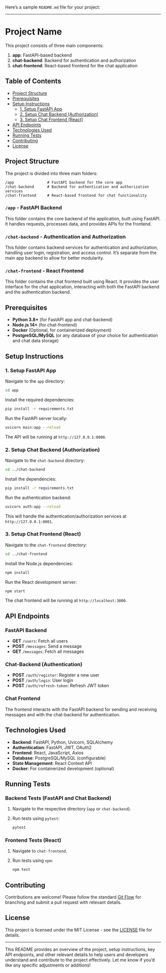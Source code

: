 
Here’s a sample `README.md` file for your project:

---

# Project Name

This project consists of three main components:

1. **app**: FastAPI-based backend
2. **chat-backend**: Backend for authentication and authorization
3. **chat-frontend**: React-based frontend for the chat application

## Table of Contents

- [Project Structure](#project-structure)
- [Prerequisites](#prerequisites)
- [Setup Instructions](#setup-instructions)
  - [1. Setup FastAPI App](#1-setup-fastapi-app)
  - [2. Setup Chat Backend (Authorization)](#2-setup-chat-backend-authorization)
  - [3. Setup Chat Frontend (React)](#3-setup-chat-frontend-react)
- [API Endpoints](#api-endpoints)
- [Technologies Used](#technologies-used)
- [Running Tests](#running-tests)
- [Contributing](#contributing)
- [License](#license)

## Project Structure

The project is divided into three main folders:

```
/app               # FastAPI backend for the core app
/chat-backend      # Backend for authentication and authorization services
/chat-frontend     # React-based frontend for chat functionality
```

### `/app` - FastAPI Backend

This folder contains the core backend of the application, built using FastAPI. It handles requests, processes data, and provides APIs for the frontend.

### `/chat-backend` - Authentication and Authorization

This folder contains backend services for authentication and authorization, handling user login, registration, and access control. It’s separate from the main app backend to allow for better modularity.

### `/chat-frontend` - React Frontend

This folder contains the chat frontend built using React. It provides the user interface for the chat application, interacting with both the FastAPI backend and the authentication backend.

## Prerequisites

- **Python 3.8+** (for FastAPI app and chat-backend)
- **Node.js 14+** (for chat-frontend)
- **Docker** (Optional, for containerized deployment)
- **PostgreSQL/MySQL** (or any database of your choice for authentication and chat data storage)

## Setup Instructions

### 1. Setup FastAPI App

Navigate to the `app` directory:

```bash
cd app
```

Install the required dependencies:

```bash
pip install -r requirements.txt
```

Run the FastAPI server locally:

```bash
uvicorn main:app --reload
```

The API will be running at `http://127.0.0.1:8000`.

### 2. Setup Chat Backend (Authorization)

Navigate to the `chat-backend` directory:

```bash
cd ../chat-backend
```

Install the dependencies:

```bash
pip install -r requirements.txt
```

Run the authentication backend:

```bash
uvicorn auth:app --reload
```

This will handle the authentication/authorization services at `http://127.0.0.1:8001`.

### 3. Setup Chat Frontend (React)

Navigate to the `chat-frontend` directory:

```bash
cd ../chat-frontend
```

Install the Node.js dependencies:

```bash
npm install
```

Run the React development server:

```bash
npm start
```

The chat frontend will be running at `http://localhost:3000`.

## API Endpoints

### FastAPI Backend

- **GET** `/users`: Fetch all users
- **POST** `/messages`: Send a message
- **GET** `/messages`: Fetch all messages

### Chat-Backend (Authentication)

- **POST** `/auth/register`: Register a new user
- **POST** `/auth/login`: User login
- **POST** `/auth/refresh-token`: Refresh JWT token

### Chat Frontend

The frontend interacts with the FastAPI backend for sending and receiving messages and with the chat-backend for authentication.

## Technologies Used

- **Backend**: FastAPI, Python, Uvicorn, SQLAlchemy
- **Authentication**: FastAPI, JWT, OAuth2
- **Frontend**: React, JavaScript, Axios
- **Database**: PostgreSQL/MySQL (configurable)
- **State Management**: React Context API
- **Docker**: For containerized development (optional)

## Running Tests

### Backend Tests (FastAPI and Chat Backend)

1. Navigate to the respective directory (`app` or `chat-backend`).
2. Run tests using `pytest`:

   ```bash
   pytest
   ```

### Frontend Tests (React)

1. Navigate to `chat-frontend`.
2. Run tests using `npm`:

   ```bash
   npm test
   ```

## Contributing

Contributions are welcome! Please follow the standard [Git Flow](https://nvie.com/posts/a-successful-git-branching-model/) for branching and submit a pull request with relevant details.

## License

This project is licensed under the MIT License - see the [LICENSE](LICENSE) file for details.

---

This README provides an overview of the project, setup instructions, key API endpoints, and other relevant details to help users and developers understand and contribute to the project effectively. Let me know if you’d like any specific adjustments or additions!
